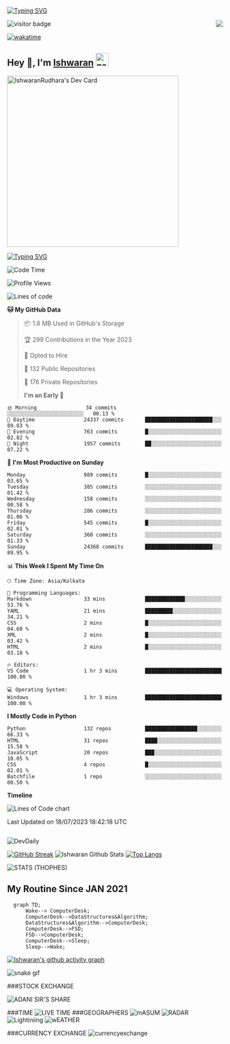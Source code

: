 [![Typing SVG](https://readme-typing-svg.herokuapp.com?font=Fira+Code&duration=1000&pause=2000&color=9400D3&multiline=true&width=1500&height=20&lines=%3D%3D%3D%3D%3D%3D%3D%3D%3D%3D%3D%3D%3D%3D%3D%3D%3D%3D%3D%3D%3D%3D%3D%3D%3D%3D%3D%3D%3D%3D%3D%3D%3D%3D%3D%3D%3D%3D%3D%3D%3D%3D%3D%3D%3D%3D%3D%3D%3D%3D%3D%3D%3D%3D%3D%3D%3D%3D%3D%3D%3D%3D%3D%3D%3D%3D%3D%3D%3D%3D%3D%3D%3D%3D%3D%3D%3D%3D%3D%3D%3D%3D%3D%3D%3D%3D%3D%3D%3D%3D%3D%3D%3D%3D%3D%3D%3D%3D%3D%3D%3D%3D%3D%3D%3D%3D%3D%3D%3D%3D%3D%3D%3D%3D%3D%3D%3D%3D%3D%3D%3D%3D%3D%3D%3D%3D%3D%3D%3D%3D%3D%3D)](https://git.io/typing-svg)

<img align="right" src="/assets/gif/Firepc.gif" />

![visitor badge](https://visitor-badge.glitch.me/badge?page_id=IshwaranRudhara-badge&left_color=red&right_color=green&left_text=Hello%20Visitors)

[![wakatime](https://wakatime.com/badge/user/fc738f08-9e9d-4e8b-a6ea-7f547f91629d.svg)](https://wakatime.com/@fc738f08-9e9d-4e8b-a6ea-7f547f91629d)

<h2>Hey 👋, I'm <a href="https://github.com/IshwaranRudhara">Ishwaran</a> <img width="30" alt="prem" src="https://user-images.githubusercontent.com/47528708/184485159-eb187755-3860-4024-84e0-36e3194f9dac.gif"></h2>
<a href="#"><img src="https://github.com/IshwaranRudhara/DailyDev/blob/main/devcard.svg" width="400" alt="IshwaranRudhara's Dev Card"/></a>

[![Typing SVG](https://readme-typing-svg.herokuapp.com?font=Fira+Code&duration=1000&pause=2000&color=9400D3&multiline=true&width=1500&height=20&lines=%3D%3D%3D%3D%3D%3D%3D%3D%3D%3D%3D%3D%3D%3D%3D%3D%3D%3D%3D%3D%3D%3D%3D%3D%3D%3D%3D%3D%3D%3D%3D%3D%3D%3D%3D%3D%3D%3D%3D%3D%3D%3D%3D%3D%3D%3D%3D%3D%3D%3D%3D%3D%3D%3D%3D%3D%3D%3D%3D%3D%3D%3D%3D%3D%3D%3D%3D%3D%3D%3D%3D%3D%3D%3D%3D%3D%3D%3D%3D%3D%3D%3D%3D%3D%3D%3D%3D%3D%3D%3D%3D%3D%3D%3D%3D%3D%3D%3D%3D%3D%3D%3D%3D%3D%3D%3D%3D%3D%3D%3D%3D%3D%3D%3D%3D%3D%3D%3D%3D%3D%3D%3D%3D%3D%3D%3D%3D%3D%3D%3D%3D%3D)](https://git.io/typing-svg)

<!--START_SECTION:waka-->

![Code Time](http://img.shields.io/badge/Code%20Time-525%20hrs%2026%20mins-blue)

![Profile Views](http://img.shields.io/badge/Profile%20Views-128-blue)

![Lines of code](https://img.shields.io/badge/From%20Hello%20World%20I%27ve%20Written-4.7%20million%20lines%20of%20code-blue)

**🐱 My GitHub Data**

> 📦 1.8 MB Used in GitHub's Storage
>
> 🏆 299 Contributions in the Year 2023
>
> 💼 Opted to Hire
>
> 📜 132 Public Repositories
>
> 🔑 176 Private Repositories
>
> **I'm an Early 🐤**

```text
🌞 Morning                34 commits          ░░░░░░░░░░░░░░░░░░░░░░░░░   00.13 %
🌆 Daytime                24337 commits       ██████████████████████░░░   89.83 %
🌃 Evening                763 commits         █░░░░░░░░░░░░░░░░░░░░░░░░   02.82 %
🌙 Night                  1957 commits        ██░░░░░░░░░░░░░░░░░░░░░░░   07.22 %
```

📅 **I'm Most Productive on Sunday**

```text
Monday                   989 commits         █░░░░░░░░░░░░░░░░░░░░░░░░   03.65 %
Tuesday                  385 commits         ░░░░░░░░░░░░░░░░░░░░░░░░░   01.42 %
Wednesday                158 commits         ░░░░░░░░░░░░░░░░░░░░░░░░░   00.58 %
Thursday                 286 commits         ░░░░░░░░░░░░░░░░░░░░░░░░░   01.06 %
Friday                   545 commits         █░░░░░░░░░░░░░░░░░░░░░░░░   02.01 %
Saturday                 360 commits         ░░░░░░░░░░░░░░░░░░░░░░░░░   01.33 %
Sunday                   24368 commits       ██████████████████████░░░   89.95 %
```

📊 **This Week I Spent My Time On**

```text
🕑︎ Time Zone: Asia/Kolkata

💬 Programming Languages:
Markdown                 33 mins             █████████████░░░░░░░░░░░░   53.76 %
YAML                     21 mins             █████████░░░░░░░░░░░░░░░░   34.21 %
CSS                      2 mins              █░░░░░░░░░░░░░░░░░░░░░░░░   04.60 %
XML                      2 mins              █░░░░░░░░░░░░░░░░░░░░░░░░   03.42 %
HTML                     2 mins              █░░░░░░░░░░░░░░░░░░░░░░░░   03.18 %

🔥 Editors:
VS Code                  1 hr 3 mins         █████████████████████████   100.00 %

💻 Operating System:
Windows                  1 hr 3 mins         █████████████████████████   100.00 %
```

**I Mostly Code in Python**

```text
Python                   132 repos           █████████████████░░░░░░░░   66.33 %
HTML                     31 repos            ████░░░░░░░░░░░░░░░░░░░░░   15.58 %
JavaScript               20 repos            ███░░░░░░░░░░░░░░░░░░░░░░   10.05 %
CSS                      4 repos             █░░░░░░░░░░░░░░░░░░░░░░░░   02.01 %
Batchfile                1 repo              ░░░░░░░░░░░░░░░░░░░░░░░░░   00.50 %
```

**Timeline**

![Lines of Code chart](https://raw.githubusercontent.com/IshwaranRudhara/IshwaranRudhara/main/assets/bar_graph.png)

Last Updated on 18/07/2023 18:42:18 UTC

<!--END_SECTION:waka-->

```javascript

```

![DevDaily](https://github.com/IshwaranRudhara/DailyDev/blob/main/devcard.svg)

[![GitHub Streak](https://streak-stats.demolab.com?user=IshwaranRudhara&theme=dark&border_radius=4.7&date_format=M%20j%5B%2C%20Y%5D&background=000000&border=000000)](https://git.io/streak-stats)
![Ishwaran Github Stats](https://github-readme-stats.vercel.app/api?username=IshwaranRudhara&&show_icons=true&theme=radical)
[![Top Langs](https://github-readme-stats.vercel.app/api/top-langs/?username=IshwaranRudhara&layout=compact)](https://github.com/anuraghazra/github-readme-stats)

![STATS (THOPHES)](https://github-profile-trophy.vercel.app/?username=IshwaranRudhara&theme=gruvbox&margin-w=10&margin-h=15&column=8)

<H2>My Routine Since JAN 2021</H2>

```mermaid
  graph TD;
      Wake--> ComputerDesk;
      ComputerDesk-->DataStructures&Algorithm;
      DataStructures&Algorithm-->ComputerDesk;
      ComputerDesk-->FSD;
      FSD-->ComputerDesk;
      ComputerDesk-->Sleep;
      Sleep-->Wake;
```

[![Ishwaran's github activity graph](https://github-readme-activity-graph.vercel.app/graph?username=IshwaranRudhara&bg_color=000000&color=3620f7&line=5a0c99&point=1adbce&area=true&hide_border=true)](https://github.com/ashutosh00710/github-readme-activity-graph)

![snake gif](https://github.com/IshwaranRudhara/IshwaranRudhara/blob/output/github-contribution-grid-snake.gif)

###STOCK EXCHANGE

![ADANI SIR'S SHARE](https://raw.githubusercontent.com/IshwaranRudhara/adani/c3c73b18e4ef8bb755859ff3bdd9694f681b23a2/github-metrics.svg)

###TIME
![LIVE TIME](https://raw.githubusercontent.com/IshwaranRudhara/livetime/main/github-metrics.svg)
###GEOGRAPHERS
![mASUM](https://raw.githubusercontent.com/IshwaranRudhara/masusam/b6980b8ce5d280d90f171b71c2dcc3af1a256c27/github-metrics.svg)
![RADAR](https://raw.githubusercontent.com/IshwaranRudhara/radar/e1de1e6380620a79f3b1dd7b73fc9614d3d46002/github-metrics.svg)
![Lightiniing](https://raw.githubusercontent.com/IshwaranRudhara/currencyexchange/2a555daf655b1989b3b4f9a4b751125cfbd01e35/github-metrics.svg)
![wEATHER](https://raw.githubusercontent.com/IshwaranRudhara/weather/3fa5737114a0100b1e3fb23c6bc8a99c0eea2bb7/github-metrics.svg)

###CURRENCY EXCHANGE
![currencyexchange](https://raw.githubusercontent.com/IshwaranRudhara/currencyexchange/2a555daf655b1989b3b4f9a4b751125cfbd01e35/github-metrics.svg)

<!--
**IshwaranRudhara/IshwaranRudhara** is a ✨ _special_ ✨ repository because its `README.md` (this file) appears on your GitHub profile.

Here are some ideas to get you started:

- 🔭 I’m currently working on ...
- 🌱 I’m currently learning ...
- 👯 I’m looking to collaborate on ...
- 🤔 I’m looking for help with ...
- 💬 Ask me about ...
- 📫 How to reach me: ...
- 😄 Pronouns: ...
- ⚡ Fun fact: ...
-->
